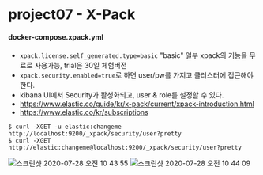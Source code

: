 # project07 - X-Pack

#### docker-compose.xpack.yml
- `xpack.license.self_generated.type=basic` "basic" 일부 xpack의 기능을 무료로 사용가능, trial은 30일 체험버전
- `xpack.security.enabled=true`로 하면 user/pw를 가지고 클러스터에 접근해야한다.
- kibana UI에서 Security가 활성화되고, user & role를 설정할 수 있다.
- https://www.elastic.co/guide/kr/x-pack/current/xpack-introduction.html
- https://www.elastic.co/kr/subscriptions 


```
$ curl -XGET -u elastic:changeme http://localhost:9200/_xpack/security/user?pretty
$ curl -XGET http://elastic:changeme@localhost:9200/_xpack/security/user?pretty
```
![스크린샷 2020-07-28 오전 10 43 55](https://user-images.githubusercontent.com/11022719/88609506-3e410180-d0bf-11ea-977c-007c646088b1.png)
![스크린샷 2020-07-28 오전 10 44 09](https://user-images.githubusercontent.com/11022719/88609518-46993c80-d0bf-11ea-99bd-737b16ea4c9f.png)

